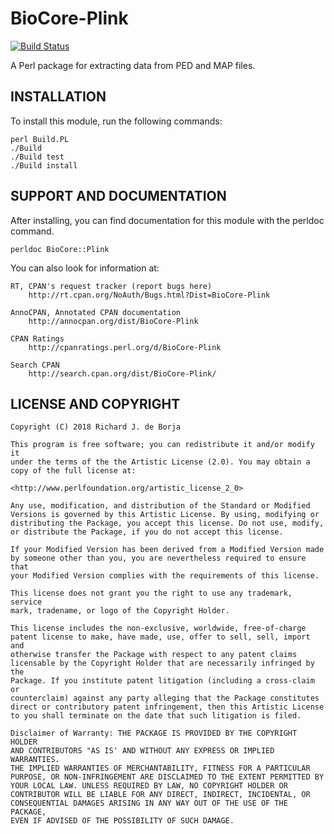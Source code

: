 # BioCore-Plink

[![Build Status](https://travis-ci.org/Bio-Core/BioCore-Plink.svg?branch=master)](https://travis-ci.org/Bio-Core/BioCore-Plink)

A Perl package for extracting data from PED and MAP files.

## INSTALLATION

To install this module, run the following commands:

	perl Build.PL
	./Build
	./Build test
	./Build install

## SUPPORT AND DOCUMENTATION

After installing, you can find documentation for this module with the
perldoc command.

    perldoc BioCore::Plink

You can also look for information at:

    RT, CPAN's request tracker (report bugs here)
        http://rt.cpan.org/NoAuth/Bugs.html?Dist=BioCore-Plink

    AnnoCPAN, Annotated CPAN documentation
        http://annocpan.org/dist/BioCore-Plink

    CPAN Ratings
        http://cpanratings.perl.org/d/BioCore-Plink

    Search CPAN
        http://search.cpan.org/dist/BioCore-Plink/


## LICENSE AND COPYRIGHT
```
Copyright (C) 2018 Richard J. de Borja

This program is free software; you can redistribute it and/or modify it
under the terms of the the Artistic License (2.0). You may obtain a
copy of the full license at:

<http://www.perlfoundation.org/artistic_license_2_0>

Any use, modification, and distribution of the Standard or Modified
Versions is governed by this Artistic License. By using, modifying or
distributing the Package, you accept this license. Do not use, modify,
or distribute the Package, if you do not accept this license.

If your Modified Version has been derived from a Modified Version made
by someone other than you, you are nevertheless required to ensure that
your Modified Version complies with the requirements of this license.

This license does not grant you the right to use any trademark, service
mark, tradename, or logo of the Copyright Holder.

This license includes the non-exclusive, worldwide, free-of-charge
patent license to make, have made, use, offer to sell, sell, import and
otherwise transfer the Package with respect to any patent claims
licensable by the Copyright Holder that are necessarily infringed by the
Package. If you institute patent litigation (including a cross-claim or
counterclaim) against any party alleging that the Package constitutes
direct or contributory patent infringement, then this Artistic License
to you shall terminate on the date that such litigation is filed.

Disclaimer of Warranty: THE PACKAGE IS PROVIDED BY THE COPYRIGHT HOLDER
AND CONTRIBUTORS "AS IS' AND WITHOUT ANY EXPRESS OR IMPLIED WARRANTIES.
THE IMPLIED WARRANTIES OF MERCHANTABILITY, FITNESS FOR A PARTICULAR
PURPOSE, OR NON-INFRINGEMENT ARE DISCLAIMED TO THE EXTENT PERMITTED BY
YOUR LOCAL LAW. UNLESS REQUIRED BY LAW, NO COPYRIGHT HOLDER OR
CONTRIBUTOR WILL BE LIABLE FOR ANY DIRECT, INDIRECT, INCIDENTAL, OR
CONSEQUENTIAL DAMAGES ARISING IN ANY WAY OUT OF THE USE OF THE PACKAGE,
EVEN IF ADVISED OF THE POSSIBILITY OF SUCH DAMAGE.
```
